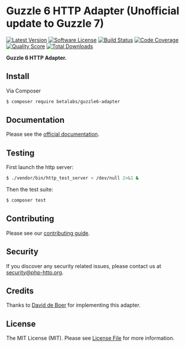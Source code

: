 # Guzzle 6 HTTP Adapter (Unofficial update to Guzzle 7)

[![Latest Version](https://img.shields.io/github/release/php-http/guzzle6-adapter.svg?style=flat-square)](https://github.com/php-http/guzzle6-adapter/releases)
[![Software License](https://img.shields.io/badge/license-MIT-brightgreen.svg?style=flat-square)](LICENSE)
[![Build Status](https://img.shields.io/travis/php-http/guzzle6-adapter.svg?style=flat-square)](https://travis-ci.org/php-http/guzzle6-adapter)
[![Code Coverage](https://img.shields.io/scrutinizer/coverage/g/php-http/guzzle6-adapter.svg?style=flat-square)](https://scrutinizer-ci.com/g/php-http/guzzle6-adapter)
[![Quality Score](https://img.shields.io/scrutinizer/g/php-http/guzzle6-adapter.svg?style=flat-square)](https://scrutinizer-ci.com/g/php-http/guzzle6-adapter)
[![Total Downloads](https://img.shields.io/packagist/dt/php-http/guzzle6-adapter.svg?style=flat-square)](https://packagist.org/packages/php-http/guzzle6-adapter)

**Guzzle 6 HTTP Adapter.**


## Install

Via Composer

``` bash
$ composer require betalabs/guzzle6-adapter
```


## Documentation

Please see the [official documentation](http://docs.php-http.org/en/latest/clients/guzzle6-adapter.html).


## Testing

First launch the http server:

```bash
$ ./vendor/bin/http_test_server > /dev/null 2>&1 &
```

Then the test suite:

``` bash
$ composer test
```


## Contributing

Please see our [contributing guide](http://docs.php-http.org/en/latest/development/contributing.html).


## Security

If you discover any security related issues, please contact us at [security@php-http.org](mailto:security@php-http.org).


## Credits

Thanks to [David de Boer](https://github.com/ddeboer) for implementing this adapter.


## License

The MIT License (MIT). Please see [License File](LICENSE) for more information.
